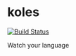 # koles

[![Build Status](https://travis-ci.com/myslak71/koles.svg?token=s1Zd7YYn4fqxstysFsVc&branch=master)](https://travis-ci.com/myslak71/koles)

Watch your language

